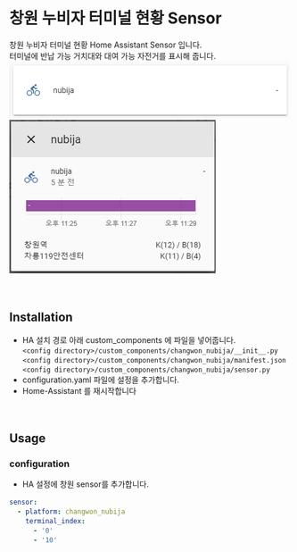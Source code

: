 # 창원 누비자 터미널 현황 Sensor
창원 누비자 터미널 현황 Home Assistant Sensor 입니다.<br>
터미널에 반납 가능 거치대와 대여 가능 자전거를 표시해 줍니다.
![screenshot_l](https://github.com/miumida/changwon_nubija/blob/master/image/Screenshot_1.png?raw=true)<br>
![screenshot_2](https://github.com/miumida/changwon_nubija/blob/master/image/Screenshot_2.png?raw=true)<br>
<br><br>
## Installation
- HA 설치 경로 아래 custom_components 에 파일을 넣어줍니다.<br>
  `<config directory>/custom_components/changwon_nubija/__init__.py`<br>
  `<config directory>/custom_components/changwon_nubija/manifest.json`<br>
  `<config directory>/custom_components/changwon_nubija/sensor.py`<br>
- configuration.yaml 파일에 설정을 추가합니다.<br>
- Home-Assistant 를 재시작합니다<br>
<br><br>
## Usage
### configuration
- HA 설정에 창원  sensor를 추가합니다.<br>
```yaml
sensor:
  - platform: changwon_nubija
    terminal_index:
      - '0'
      - '10'
```
